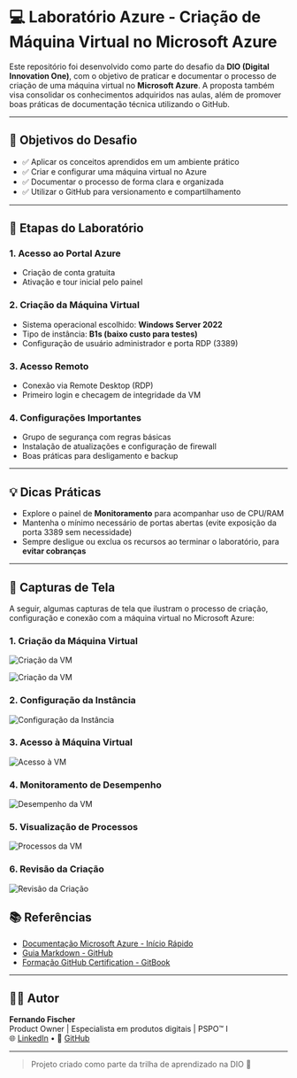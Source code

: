 # 💻 Laboratório Azure - Criação de Máquina Virtual no Microsoft Azure

Este repositório foi desenvolvido como parte do desafio da **DIO (Digital Innovation One)**, com o objetivo de praticar e documentar o processo de criação de uma máquina virtual no **Microsoft Azure**. A proposta também visa consolidar os conhecimentos adquiridos nas aulas, além de promover boas práticas de documentação técnica utilizando o GitHub.

---

## 🎯 Objetivos do Desafio

- ✅ Aplicar os conceitos aprendidos em um ambiente prático
- ✅ Criar e configurar uma máquina virtual no Azure
- ✅ Documentar o processo de forma clara e organizada
- ✅ Utilizar o GitHub para versionamento e compartilhamento

---

## 🧪 Etapas do Laboratório

### 1. Acesso ao Portal Azure
- Criação de conta gratuita
- Ativação e tour inicial pelo painel

### 2. Criação da Máquina Virtual
- Sistema operacional escolhido: **Windows Server 2022**
- Tipo de instância: **B1s (baixo custo para testes)**
- Configuração de usuário administrador e porta RDP (3389)

### 3. Acesso Remoto
- Conexão via Remote Desktop (RDP)
- Primeiro login e checagem de integridade da VM

### 4. Configurações Importantes
- Grupo de segurança com regras básicas
- Instalação de atualizações e configuração de firewall
- Boas práticas para desligamento e backup

---

## 💡 Dicas Práticas

- Explore o painel de **Monitoramento** para acompanhar uso de CPU/RAM
- Mantenha o mínimo necessário de portas abertas (evite exposição da porta 3389 sem necessidade)
- Sempre desligue ou exclua os recursos ao terminar o laboratório, para **evitar cobranças**

---

## 📸 Capturas de Tela

A seguir, algumas capturas de tela que ilustram o processo de criação, configuração e conexão com a máquina virtual no Microsoft Azure:

### 1. Criação da Máquina Virtual
![Criação da VM](https://github.com/fernandofischer-pm/azure-vm-lab/raw/main/images/1-criacao-vm.png)

![Criação da VM](https://github.com/fernandofischer-pm/azure-vm-lab/raw/20cf005ec7e5f1a636a071e2c64ca5dea89841f6/images/1-criacao-vm.png)

### 2. Configuração da Instância
![Configuração da Instância](https://github.com/fernandofischer-pm/azure-vm-lab/raw/main/images/2-configuracao-vm.png)

### 3. Acesso à Máquina Virtual
![Acesso à VM](https://github.com/fernandofischer-pm/azure-vm-lab/raw/main/images/3-acesso-vm.png)

### 4. Monitoramento de Desempenho
![Desempenho da VM](https://github.com/fernandofischer-pm/azure-vm-lab/raw/main/images/4-desempenho-vm.png)

### 5. Visualização de Processos
![Processos da VM](https://github.com/fernandofischer-pm/azure-vm-lab/raw/main/images/5-processos-vm.png)

### 6. Revisão da Criação
![Revisão da Criação](https://github.com/fernandofischer-pm/azure-vm-lab/raw/main/images/6-revisao-criacao.png)


## 📚 Referências

- [Documentação Microsoft Azure - Início Rápido](https://learn.microsoft.com/pt-br/azure/virtual-machines/windows/quick-create-portal)
- [Guia Markdown - GitHub](https://guides.github.com/features/mastering-markdown/)
- [Formação GitHub Certification - GitBook](https://github.com/digitalinnovationone/github-certification)

---

## 👨‍💻 Autor

**Fernando Fischer**  
Product Owner | Especialista em produtos digitais | PSPO™ I  
🌐 [LinkedIn](https://www.linkedin.com/in/fernando-fischer-1990/) • 🐙 [GitHub](https://github.com/fernandofischer-pm)

---

> Projeto criado como parte da trilha de aprendizado na DIO 🚀
